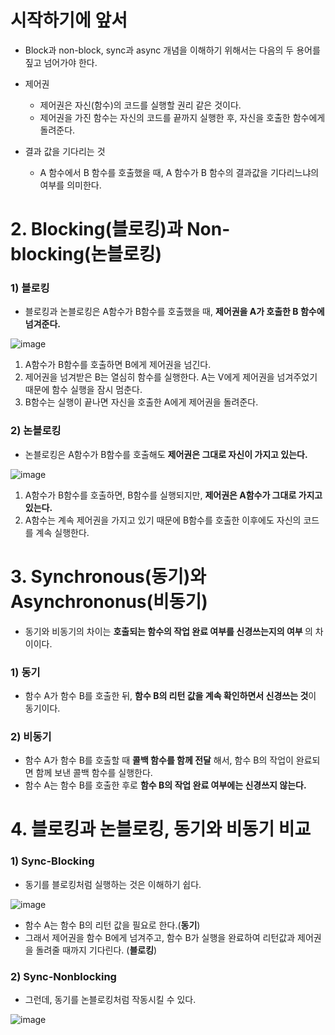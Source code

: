 <h1> 시작하기에 앞서 </h1>

- Block과 non-block, sync과 async 개념을 이해하기 위해서는 다음의 두 용어를 짚고 넘어가야 한다.

- 제어권
  - 제어권은 자신(함수)의 코드를 실행할 권리 같은 것이다.
  - 제어권을 가진 함수는 자신의 코드를 끝까지 실행한 후, 자신을 호출한 함수에게 돌려준다.

- 결과 값을 기다리는 것
  - A 함수에서 B 함수를 호출했을 때, A 함수가 B 함수의 결과값을 기다리느냐의 여부를 의미한다.

<h1> 2. Blocking(블로킹)과 Non-blocking(논블로킹) </h1>

<h3> 1) 블로킹 </h3>

- 블로킹과 논블로킹은 A함수가 B함수를 호출했을 때, <b> 제어권을 A가 호출한 B 함수에 넘겨준다. </b>

![image](https://user-images.githubusercontent.com/62228401/233754415-7a1336a1-4f18-48ae-a5be-f83f9858980f.png)

1. A함수가 B함수를 호출하면 B에게 제어권을 넘긴다.
2. 제어권을 넘겨받은 B는 열심히 함수를 실행한다. A는 V에게 제어권을 넘겨주었기 때문에 함수 실행을 잠시 멈춘다.
3. B함수는 실행이 끝나면 자신을 호출한 A에게 제어권을 돌려준다.

<h3> 2) 논블로킹 </h3>

- 논블로킹은 A함수가 B함수를 호출해도 <b> 제어권은 그대로 자신이 가지고 있는다. </b>

![image](https://user-images.githubusercontent.com/62228401/233754561-f57c9812-8352-4454-8204-ed701c290b4b.png)

1. A함수가 B함수를 호출하면, B함수를 실행되지만, <b> 제어권은 A함수가 그대로 가지고 있는다. </b>
2. A함수는 계속 제어권을 가지고 있기 때문에 B함수를 호출한 이후에도 자신의 코드를 계속 실행한다.

<h1> 3. Synchronous(동기)와 Asynchrononus(비동기) </h1>

- 동기와 비동기의 차이는 <b> 호출되는 함수의 작업 완료 여부를 신경쓰는지의 여부 </b>의 차이이다.

<h3> 1) 동기 </h3>

- 함수 A가 함수 B를 호출한 뒤, <b> 함수 B의 리턴 값을 계속 확인하면서 신경쓰는 것</b>이 동기이다.

<h3> 2) 비동기 </h3>

- 함수 A가 함수 B를 호출할 때 <b> 콜백 함수를 함께 전달</b> 해서, 함수 B의 작업이 완료되면 함께 보낸 콜백 함수를 실행한다.
- 함수 A는 함수 B를 호출한 후로 <b> 함수 B의 작업 완료 여부에는 신경쓰지 않는다. </b>

<h1> 4. 블로킹과 논블로킹, 동기와 비동기 비교 </h1>

<h3> 1) Sync-Blocking </h3>

- 동기를 블로킹처럼 실행하는 것은 이해하기 쉽다.

![image](https://user-images.githubusercontent.com/62228401/233754896-1cc04f60-1973-4228-9312-a640de3d4674.png)

- 함수 A는 함수 B의 리턴 값을 필요로 한다.(<b>동기</b>)
- 그래서 제어권을 함수 B에게 넘겨주고, 함수 B가 실행을 완료하여 리턴값과 제어권을 돌려줄 때까지 기다린다. (<b>블로킹</b>)

<h3> 2) Sync-Nonblocking </h3>

- 그런데, 동기를 논블로킹처럼 작동시킬 수 있다.

![image](https://user-images.githubusercontent.com/62228401/233754972-ee80ae4b-8cdf-46c8-8326-600f4d2e972a.png)
